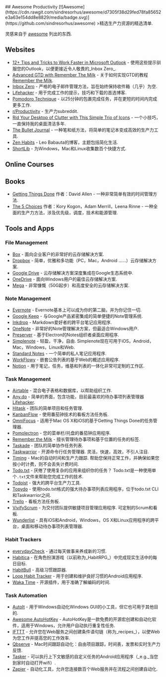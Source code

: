 <div class="github-widget" data-repo="jyguyomarch/awesome-productivity"></div>
<script async src="https://pagead2.googlesyndication.com/pagead/js/adsbygoogle.js"></script><ins class="adsbygoogle" style="display:block" data-ad-client="ca-pub-6890694312814945" data-ad-slot="5473692530" data-ad-format="auto"  data-full-width-responsive="true"></ins><script>(adsbygoogle = window.adsbygoogle || []).push({});</script>
## Awesome Productivity [![Awesome](https://cdn.rawgit.com/sindresorhus/awesome/d7305f38d29fed78fa85652e3a63e154dd8e8829/media/badge.svg)](https://github.com/sindresorhus/awesome)
&gt;精选生产力资源的精选清单.

灵感来自于 [awesome](https://github.com/sindresorhus/awesome) 列出的东西.



## Websites

- [12+ Tips and Tricks to Work Faster in Microsoft Outlook](http://lifehacker.com/12-tips-and-tricks-to-work-faster-in-microsoft-outlook-1540483009) - 使用这些提示驯服您的Outlook，以便更接近令人敬畏的_Inbox Zero_.
- [Advanced GTD with Remember The Milk](http://blog.rememberthemilk.com/post/116665489183/guest-post-advanced-gtd-with-remember-the-milk) - 关于如何实现GTD的教程 [Remember the Milk](https://www.rememberthemilk.com).
- [Inbox Zero](http://www.43folders.com/izero) - 严格的电子邮件管理方法，旨在始终保持收件箱（几乎）为空.
- [Lifehacker](http://lifehacker.com/) - 用于完成工作的提示，技巧和下载的首选博客.
- [Pomodoro Technique](http://pomodorotechnique.com/) - 以25分钟的包裹完成任务，并在更短的时间内完成更多工作.
- [r/Productivity](https://www.reddit.com/r/productivity/) - 生产力subreddit.
- [Rid Your Desktop of Clutter with This Simple Trio of Icons](http://lifehacker.com/5901487/rid-your-desktop-of-clutter-with-this-simple-trio-of-icons) - 一个小技巧，一直保持我的桌面清洁多年.
- [The Bullet Journal](http://bulletjournal.com/) - 一种笔和纸方法，将简单的笔记本变成高效的生产力工具.
- [Zen Habits](https://zenhabits.net/) -  Leo Babauta的博客，主题包括简化生活.
- [ShortLib](https://shortlib.com/) - 为Windows，Mac和Linux收集数百个快捷方式.

## Online Courses

## Books

- [Getting Things Done](https://gettingthingsdone.com/store/product.php?productid=17035&cat=3&page) 作者：David Allen  - 一种非常简单有效的时间管理方法.
- [The 5 Choices](http://books.simonandschuster.ca/The-5-Choices/Kory-Kogon/9781476711713) 作者：Kory Kogon，Adam Merrill，Leena Rinne  - 一种全面的生产力方法，涉及优先级，调度，技术和能源管理.

## Tools and Apps

### File Management

- [Box](https://www.box.com) - 面向企业客户的非常好的云存储解决方案.
- [Dropbox](https://www.dropbox.com) - 简单，优雅和多功能（PC，Mac，Android ......）云存储解决方案.
- [Google Drive](https://www.google.ca/drive/) - 云存储解决方案深度集成在Google生态系统中.
- [OneDrive](https://onedrive.live.com) - 面向Windows用户的最佳云存储解决方案.
- [Mega](https://mega.nz/) - 非常慷慨（50G起步）和高度安全的云存储解决方案.

### Note Management

- [Evernote](https://evernote.com/) -  Evernote基本上可以成为你的第二脑，并为你记住一切.
- [Google Keep](http://www.google.com/keep/) - 与Google产品紧密集成的简单便捷的Note管理系统.
- [Inkdrop](https://www.inkdrop.info/) -  Markdown爱好者的跨平台笔记应用程序.
- [OneNote](https://www.onenote.com/) - 非常好的Note管理解决方案，但最适合Windows用户.
- [Preserver](https://github.com/hsbalar/preserver) - 基于Electron的Notes组织者桌面应用程序.
- [Simplenote](https://simplenote.com/)   - 轻盈，干净，自由.  Simplenote现在可用于iOS，Android，Mac，Windows，Linux和Web.
- [Standard Notes](https://standardnotes.org/) - 一个简单的私人笔记应用程序.
- [WorkFlowy](https://workflowy.com/) - 嵌套公告列表的基于Web的概述应用程序.
- [Notion](https://www.notion.so/) - 用于笔记，任务，维基和列表的一体化非常可定制的工作区.


### Task Management

- [Airtable](https://airtable.com/) - 混合电子表格和数据库，以帮助组织工作.
- [Any.do](http://www.any.do/) - 简单的界面，包含功能，目前最喜欢的待办事项列表管理器 [Lifehacker](http://lifehacker.com/5924093/five-best-to-do-list-managers).
- [Hitask](https://hitask.com) - 团队的简单项目和任务管理.
- [KanbanFlow](https://kanbanflow.com) - 使用番茄钟技术的看板方法任务板.
- [OmniFocus](https://www.omnigroup.com/omnifocus) - 适用于Mac OS X和iOS的基于Getting Things Done的任务管理器.
- [Pomolectron](https://github.com/amitmerchant1990/pomolectron) - 您的菜单栏/托盘的番茄钟应用程序.
- [Remember the Milk](https://www.rememberthemilk.com) - 擅长管理待办事项和基于位置的任务的标签.
- [Taskade](https://taskade.com) - 团队的简单协作任务列表.
- [Taskwarrior](http://taskwarrior.org/)   - 开源命令行任务管理器.  灵活，快速，高效，不引人注目.
- [Timing](https://timingapp.com/)   -  Mac的自动时间和生产力跟踪.  帮助您保持正常工作，并确保如果您按小时计费，则不会丢失计费时间.
- [Todo.txt](http://todotxt.com/)   - 厌倦了使用复杂的应用来组织你的任务？  Todo.txt是一种使用单个`.txt`文件来帮助您完成工作的技术.
- [Todoist](https://todoist.com/) - 强大的跨平台生产力工具.
- [Topydo](https://www.topydo.org) - 使用todo.txt格式的强大待办事项列表应用程序，位于todo.txt CLI和Taskwarrior之间.
- [Trello](https://trello.com) - 看板方法任务板.
- [VivifyScrum](https://www.vivifyscrum.com)   - 为交付团队提供敏捷项目管理应用程序.  可定制的Scrum和看板.
- [Wunderlist](https://www.wunderlist.com/) - 具有iOS和Android，Windows，OS X和Linux应用程序的跨平台，桌面和移动待办事项列表管理器.

### Habit Trackers

- [everydayCheck](https://everydaycheck.com) - 通过每天做事来养成新的习惯.
- [Habitica](https://habitica.com) - 在角色扮演游戏（以前称为_HabitRPG_）中完成现实生活中的每日目标.
- [HabitBull](http://www.habitbull.com/) - 高级习惯跟踪器.
- [Loop Habit Tracker](https://github.com/iSoron/uhabits) - 用于创建和维护良好习惯的Android应用程序.
- [Waka Time](https://wakatime.com/) - 开源插件，用于准确了解编码的时间.

### Task Automation

- [AutoIt](https://www.autoitscript.com/) - 用于Windows自动化Windows GUI的小工具，但它也可用于其他目的.
- [Awesome AutoHotKey](https://github.com/ahkscript/awesome-AutoHotkey) -  AutoHotKey是一款免费的开源宏创建和自动化软件，适用于Windows，允许用户自动执行重复性任务.
- [IFTTT](https://ifttt.com) - 允许您在Web服务之间创建条件语句链（称为_recipes_），以使Web为您工作并提高您的工作效率.
- [Qbserve](https://qotoqot.com/qbserve/) -  Mac时间跟踪自动化：自由项目跟踪，时间表，发票和实时生产力反馈.
- [Tasker](http://tasker.dinglisch.net/) - 可以执行上下文敏感的自定义任务的Android应用程序（_e.g._当您到家时自动打开wifi）.
- [Zapier](https://zapier.com/) - 自动化工具，允许您连接数百个Web服务并在流程之间创建自动化.
